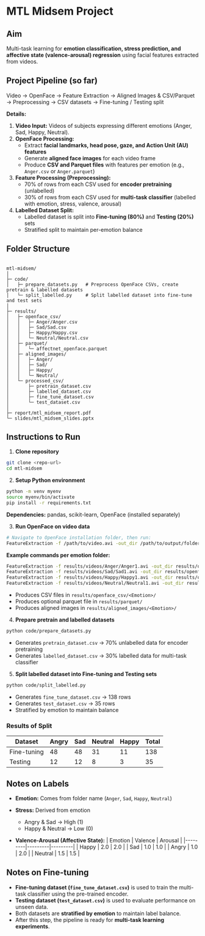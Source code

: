 # MTL Midsem Project

## Aim
Multi-task learning for **emotion classification, stress prediction, and affective state (valence-arousal) regression** using facial features extracted from videos.

## Project Pipeline (so far)
Video → OpenFace → Feature Extraction → Aligned Images & CSV/Parquet → Preprocessing → CSV datasets → Fine-tuning / Testing split

**Details:**
1. **Video Input:** Videos of subjects expressing different emotions (Anger, Sad, Happy, Neutral).  
2. **OpenFace Processing:**  
   - Extract **facial landmarks, head pose, gaze, and Action Unit (AU) features**  
   - Generate **aligned face images** for each video frame  
   - Produce **CSV and Parquet files** with features per emotion (e.g., `Anger.csv` or `Anger.parquet`)  
3. **Feature Processing (Preprocessing):**  
   - 70% of rows from each CSV used for **encoder pretraining** (unlabelled)  
   - 30% of rows from each CSV used for **multi-task classifier** (labelled with emotion, stress, valence, arousal)  
4. **Labelled Dataset Split:**  
   - Labelled dataset is split into **Fine-tuning (80%)** and **Testing (20%)** sets  
   - Stratified split to maintain per-emotion balance  

## Folder Structure
```

mtl-midsem/
│
├─ code/
│   ├─ prepare_datasets.py   # Preprocess OpenFace CSVs, create pretrain & labelled datasets
│   └─ split_labelled.py     # Split labelled dataset into fine-tune and test sets
│
├─ results/
│   ├─ openface_csv/
│   │   ├─ Anger/Anger.csv
│   │   ├─ Sad/Sad.csv
│   │   ├─ Happy/Happy.csv
│   │   └─ Neutral/Neutral.csv
│   ├─ parquet/
│   │   └─ affectnet_openface.parquet
│   ├─ aligned_images/
│   │   ├─ Anger/
│   │   ├─ Sad/
│   │   ├─ Happy/
│   │   └─ Neutral/
│   └─ processed_csv/
│       ├─ pretrain_dataset.csv
│       ├─ labelled_dataset.csv
│       ├─ fine_tune_dataset.csv
│       └─ test_dataset.csv
│
├─ report/mtl_midsem_report.pdf
└─ slides/mtl_midsem_slides.pptx

````

## Instructions to Run

1. **Clone repository**
```bash
git clone <repo-url>
cd mtl-midsem
````

2. **Setup Python environment**

```bash
python -m venv myenv
source myenv/bin/activate
pip install -r requirements.txt
```

**Dependencies:** pandas, scikit-learn, OpenFace (installed separately)

3. **Run OpenFace on video data**

```bash
# Navigate to OpenFace installation folder, then run:
FeatureExtraction -f /path/to/video.avi -out_dir /path/to/output/folder -aligned
```

**Example commands per emotion folder:**

```bash
FeatureExtraction -f results/videos/Anger/Anger1.avi -out_dir results/openface_csv/Anger/ -aligned
FeatureExtraction -f results/videos/Sad/Sad1.avi -out_dir results/openface_csv/Sad/ -aligned
FeatureExtraction -f results/videos/Happy/Happy1.avi -out_dir results/openface_csv/Happy/ -aligned
FeatureExtraction -f results/videos/Neutral/Neutral1.avi -out_dir results/openface_csv/Neutral/ -aligned
```

* Produces CSV files in `results/openface_csv/<Emotion>/`
* Produces optional parquet file in `results/parquet/`
* Produces aligned images in `results/aligned_images/<Emotion>/`

4. **Prepare pretrain and labelled datasets**

```bash
python code/prepare_datasets.py
```

* Generates `pretrain_dataset.csv` → 70% unlabelled data for encoder pretraining
* Generates `labelled_dataset.csv` → 30% labelled data for multi-task classifier

5. **Split labelled dataset into Fine-tuning and Testing sets**

```bash
python code/split_labelled.py
```

* Generates `fine_tune_dataset.csv` → 138 rows
* Generates `test_dataset.csv` → 35 rows
* Stratified by emotion to maintain balance

### Results of Split

| Dataset     | Angry | Sad | Neutral | Happy | Total |
| ----------- | ----- | --- | ------- | ----- | ----- |
| Fine-tuning | 48    | 48  | 31      | 11    | 138   |
| Testing     | 12    | 12  | 8       | 3     | 35    |

## Notes on Labels

* **Emotion:** Comes from folder name (`Anger`, `Sad`, `Happy`, `Neutral`)
* **Stress:** Derived from emotion

  * Angry & Sad → High (1)
  * Happy & Neutral → Low (0)
* **Valence-Arousal (Affective State):**
  \| Emotion | Valence | Arousal |
  \|---------|---------|---------|
  \| Happy   | 2.0     | 2.0     |
  \| Sad     | 1.0     | 1.0     |
  \| Angry   | 1.0     | 2.0     |
  \| Neutral | 1.5     | 1.5     |

## Notes on Fine-tuning

* **Fine-tuning dataset (`fine_tune_dataset.csv`)** is used to train the multi-task classifier using the pre-trained encoder.
* **Testing dataset (`test_dataset.csv`)** is used to evaluate performance on unseen data.
* Both datasets are **stratified by emotion** to maintain label balance.
* After this step, the pipeline is ready for **multi-task learning experiments**.

